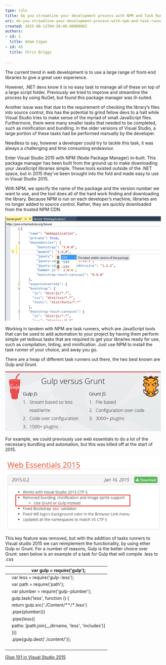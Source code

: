 ```yaml
---
type: rule
title: Do you streamline your development process with NPM and Task Runners?
uri: do-you-streamline-your-development-process-with-npm-and-task-runners
created: 2015-08-11T04:20:48.0000000Z
authors:
- id: 1
  title: Adam Cogan
- id: 45
  title: Chris Briggs

---
```


The current trend in web development is to use a large range of front-end libraries to give a great user experience.



However, .NET devs know it is no easy task to manage all of these on top of a large script folder. Previously we tried to improve and streamline the process by using NuGet, but found this package manager was ill-suited.



Another issue was that due to the requirement of checking the library’s files into source control, this has the potential to grind fellow devs to a halt while Visual Studio tries to make sense of the myriad of small JavaScript files. Furthermore, there were many smaller tasks that needed to be completed, such as minification and bundling. In the older versions of Visual Studio, a large portion of these tasks had be performed manually by the developer.


Needless to say, however a developer could try to tackle this task, it was always a challenging and time consuming endeavour.

 Enter Visual Studio 2015 with NPM (Node Package Manager) in-built. This package manager has been built from the ground up to make downloading your JavaScript libraries simple. These tools existed outside of the .NET space, but in 2015 they’ve been brought into the fold and made easy to use in Visual Studio 2015. 


With NPM, we specify the name of the package and the version number we want to use, and the tool does all of the hard work finding and downloading the library. Because NPM is run on each developer’s machine, libraries are no longer added to source control. Rather, they are quickly downloaded from the trusted NPM CDN.





![ Example of NPM in action](../../assets/J6Na8pCSdsCvnIzhWHXLpbjtZd6Jp54rITnBd47JVS_7fDCcThur_Mwb3XmbCucETMHzGO7IGJFU3cUZZYJ1xr3-A_Rj9mzZkgXMWHD0B3hAWKS9gUXveakUU52HFdH_c8a2y8I.jpg)



Working in tandem with NPM are task runners, which are JavaScript tools that can be used to add automation to your project by having them perform simple yet tedious tasks that are required to get your libraries ready for use, such as compilation, linting, and minification. Just use NPM to install the task runner of your choice, and away you go.



There are a heap of different task runners out there, the two best known are Gulp and Grunt.



![ In short they both perform the same job but Gulp is faster and requires less configuration](../../assets/sJslIcCSh-m6MaqGaIfMaECtlFQKmQa8Nb5LyLH9HhUxFE-64TlBlmdmq551WXY1wJa9pcGwQd8aXG4fFM2fWy-0R3kqPmCZO09Y0HJ3HfRxp0VHOkpX7q-MkZ2sc3h91nFG5tw.jpg)



For example, we could previously use web essentials to do a lot of the necessary bundling and automation, but this was killed off at the start of 2015.

![ The updated feature list for Web Essentials 2015](../../assets/yby2R29SDq_lu7nIv10InLfsVF4PNx4ISPoNm5RHCgVgC2ES5cwPm0oEj-nPPUIzWW47WHnsY4r4n_FVT69vKNAO34JV_ZhNyQX6rYd8-QlidccZ1tqwedf5ZuaST-cpW5yF3w8.jpg)



This key feature was removed, but with the addition of tasks runners to Visual studio 2015 we can reimplement the functionality, by using ether Gulp or Grunt. For a number of reasons, Gulp is the better choice over Grunt: seen below is an example of a task for Gulp that will compile .less to .css




| <br> | var gulp = require('gulp'); |
| --- | --- |
| <br> | var less = require('gulp-less'); |
| <br> | var path = require('path'); |
| <br> | var plumber = require('gulp-plumber'); |
| <br> | gulp.task('less', function () { |
| <br> | return gulp.src('./Content/\*\*/\*.less') |
| <br> | .pipe(plumber()) |
| <br> | .pipe(less({ |
| <br> | paths: [path.join(\_\_dirname, 'less', 'includes')] |
| <br> | })) |
| <br> | .pipe(gulp.dest('./content/')); |
| <br> |  |



[Glup 101 in Visual Studio 2015](http://blog.chrisbriggsy.com/Gulp-101-CSS-all-the-LESS/ "Glup 101 in Visual Studio 2015!")
